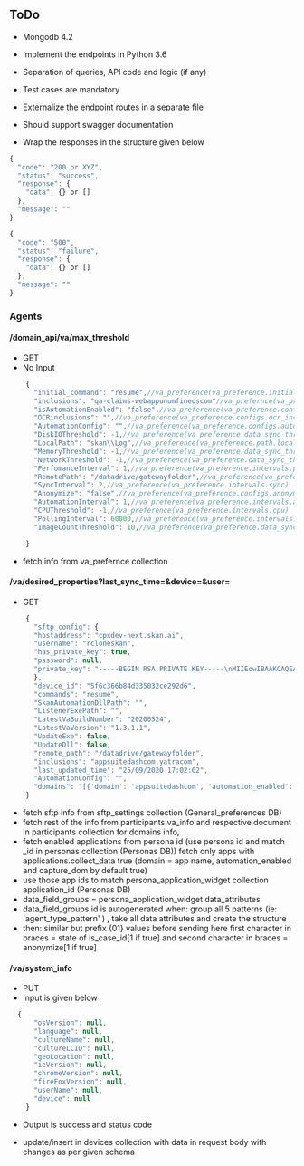 ## ToDo

* Mongodb 4.2
* Implement the endpoints in Python 3.6 
* Separation of queries, API code and logic (if any)
* Test cases are mandatory
* Externalize the endpoint routes in a separate file
* Should support swagger documentation

* Wrap the responses in the structure given below

``` javascript
{
  "code": "200 or XYZ",
  "status": "success",
  "response": {
    "data": {} or []
  },
  "message": ""
}
```

``` javascript
{
  "code": "500",
  "status": "failure",
  "response": {
    "data": {} or []
  },
  "message": ""
}
``` 


### Agents

#### /domain_api/va/max_threshold

* GET
* No Input

``` javascript
    {
      "initial_command": "resume",//va_preference(va_preference.initial_command)
      "inclusions": "qa-claims-webappunumfineoscom"//va_prefernce(va_preference.configs.inclusions),
      "isAutomationEnabled": "false",//va_preference(va_preference.configs.is_automation_enabled)
      "OCRinclusions": "",//va_preference(va_preference.configs.ocr_inclusions)
      "AutomationConfig": "",//va_preference(va_preference.configs.automation)
      "DiskIOThreshold": -1,//va_preference(va_preference.data_sync_thresholds.disk_i/o)
      "LocalPath": "skan\\Log",//va_preference(va_preference.path.local)
      "MemoryThreshold": -1,//va_preference(va_preference.data_sync_thresholds.memory)
      "NetworkThreshold": -1,//va_preference(va_preference.data_sync_thresholds.network)
      "PerfomanceInterval": 1,//va_preference(va_preference.intervals.performance)
      "RemotePath": "/datadrive/gatewayfolder",//va_preference(va_preference.path.remote)
      "SyncInterval": 2,//va_preference(va_preference.intervals.sync)
      "Anonymize": "false",//va_preference(va_preference.configs.anonymize)
      "AutomationInterval": 1,//va_preference(va_preference.intervals.automation)
      "CPUThreshold": -1,//va_preference(va_preference.intervals.cpu)
      "PollingInterval": 60000,//va_preference(va_preference.intervals.polling)
      "ImageCountThreshold": 10,//va_preference(va_preference.data_sync_thresholds.image_count)

    }
```

* fetch info from va_prefernce collection

#### /va/desired_properties?last_sync_time=<time>&device=<device>&user=<username>
  
* GET
  
  
``` javascript
    {
      "sftp_config": {
      "hostaddress": "cpxdev-next.skan.ai",
      "username": "rcloneskan",
      "has_private_key": true,
      "password": null,
      "private_key": "-----BEGIN RSA PRIVATE KEY-----\nMIIEowIBAAKCAQEAkFtOCmosfWOGFhqcg7rNSaclp/mdS6+OAVau2pdPn8jUTqAu\nb6hVDdgqQlB2mxP9Pw9QZnPBKhRprvytS2EyuaFX/zC8Av8IlJ9zHuK0/uKGSUGJ\n6NoZoMxEoQEvEp/TiFT3BSuoSopvn6YpTGbZ37hOMT1WkLfzL/9dXNrff2f8Hc5c\nocftGjFT92xfFtvmKu/6bCekkmB6Ci6a5N5fHZsQoadNDfpWHleY4fKJazt0Crv2\n/rJaupy4mKbaQyVY0QzGO0+9CHTQNAE9DLQ650CZT/ikQRTRW84yDCOk4/CbX6D0\nhnuBqEeq8ABIvDfMsgTF/eQG9dqyajaz+sHngQIBJQKCAQEAgMAjAl6yDvfmSxDQ\nyIQDM9pELggkgcYW3plrhLB3ctW2b6OfCaP41P8Q7wl+ilAZOD4XRp6XhmU7qehH\niGtybjX0iagBoc60oDsvUuXfsuW2Cfwu5G9+pCvOgcLJHnLfQj3xEnMLuBqa6FXt\ne35TngU+0fhvzS5xHPiDs650Twhcwkv3tXCc5Elkz5ZilzxwXvHplukOIkfQvO/n\ntYQMkD/dp9yDrFsdcyeNUIEgfRnLzg/XjWeSMIj+7N83NrZJlsQu+QJKHo9PIf8Q\nEu/oOjuiFF1D2yHBsO9Cf+4T78utX1nb1rdH61+2p4Yl4uhw81EsSdys/HmT2Hqu\nSBYMnQKBgQDeh5us3eNgpL+9RsLBc92yOvpZD6J8+t7pIBaAdK53QqDY0AHTKdiv\nLEzXmcmOu4m4y9SY4bTc0PvoW9eTUYnbYtiIX+ZuMXQqYRSpeMvNmOuPHBZXkh9y\nI8+5SPac49FIWU+SWMGQV9rwhJ2OS7bvPDFA0inNx7o52Uxd7k+G/QKBgQCmEa73\nHz9/dXxjuGXZwx9JVvXpCKajYY4i/vuahaObtV1HDa47lz9fI1qHr9ZC3ZyQ60I2\nIVrSPtiqp5bxw8dZd5ZWxDgyChJkXzsz+svszvrn3v2bwQXToCiDiRKUjmmBH0m5\nRL3mftLeHClpLEXyNniCDzcppnFeb6aaZkoj1QKBgQCQV/ZGncPrqSJs76DsL3sL\n0zqaoluPVp5ts/LrifSgYpHYvkZfdRbuKpK1XNXEXfh33ikJOHVQ9kKI4aCW6Mgf\nmg/pwao5o4me8tz4Tlqu37tjvzEWNUTUakGM8Q6q9KNtMwMufsK+fi0mY9vR6+xI\nJwsw9wZb9yyv5uVtXE9CzQKBgQCLI5KXsmWiJCnyr0CT2tUGGG0rBz+B98odUiy/\nvBN0nt9y4fLX+0Lu2G5xrv+fzm5rlK0YmHyGo1uV5lvfUQD37pK3ZiE+rn4cvn21\n7c1zYU7CRTVY+6rvlAZEsR1ntZaqdCkDAj49qIcoy3ykOdm9GOGBubiYhIh/jfpK\nAqzR6QKBgH9ZCU+45q7+mdp5i3JEnoBLvQoqV6FpxdJdYzt2oV9r+ll4ph7Yg0ZW\next2rlesPEiDPedsVLzsajPgCoYf1WEltZ6NdZYVeMEfZc81sf2r3chzDKgvbi/1\nYoo7ZldQbXQasaUvYqp9M1JPIbACxISVp+EFPz2xtY3XfvuNmptU\n-----END RSA PRIVATE KEY-----\n"
      },
      "device_id": "5f6c366b84d335032ce292d6",
      "commands": "resume",
      "SkanAutomationDllPath": "",
      "ListenerExePath": "",
      "LatestVaBuildNumber": "20200524",
      "LatestVaVersion": "1.3.1.1",
      "UpdateExe": false,
      "UpdateDll": false,
      "remote_path": "/datadrive/gatewayfolder",
      "inclusions": "appsuitedashcom,yatracom",
      "last_updated_time": "25/09/2020 17:02:02",
      "AutomationConfig": "",
      "domains": "[{'domain': 'appsuitedashcom', 'automation_enabled': 'true', 'capture_dom': 'true', 'data_field_groups': [{'id': 1, 'when': {'agent_type_pattern': '.*', 'control_id_pattern': '.*', 'event_path_pattern': '.*', 'title_pattern': '.*', 'url_pattern': '(.*)app.suitedash.com/invoices/update/(.*)(.*)'}, 'then': [{'anonymize': 'false', 'is_case_id': 'true', 'wpath': '', 'query': [{'property_type': 30003, 'property_value': 50004}, {'property_type': 30011, 'property_value': 'invoiceNumber'}], 'name': '{10}invoiceNumber', 'propertyIDs': [30045]}, {'anonymize': 'false', 'is_case_id': 'true', 'wpath': '', 'query': [{'property_type': 30003, 'property_value': 50004}, {'property_type': 30011, 'property_value': 'dueDate'}], 'name': '{10}MM/DD/YYYY', 'propertyIDs': [30045]}, {'anonymize': 'false', 'is_case_id': 'true', 'wpath': '', 'query': [{'property_type': 30003, 'property_value': 50004}, {'property_type': 30011, 'property_value': 'invoiceTitle'}], 'name': '{10}invoiceTitle', 'propertyIDs': [30045]}]}, {'id': 2, 'when': {'agent_type_pattern': '.*', 'control_id_pattern': '.*', 'event_path_pattern': '.*', 'title_pattern': '.*', 'url_pattern': '(.*)app.suitedash.com/invoices/createInvoice/(.*)(.*)'}, 'then': [{'anonymize': 'false', 'is_case_id': 'false', 'wpath': '', 'query': [{'property_type': 30003, 'property_value': 50004}, {'property_type': 30011, 'property_value': 'paymentDetails'}], 'name': '{00}paymentDetails', 'propertyIDs': [30045]}]}]}]"
    }
``` 


* fetch sftp info from sftp_settings collection (General_preferences DB)
* fetch rest of the info from participants.va_info and respective document in participants collection for domains info,
* fetch enabled applications from persona id (use persona id and match _id in personas collection (Personas DB))
  fetch only apps with applications.collect_data true (domain = app name, automation_enabled and capture_dom by default true)
* use those app ids to match persona_application_widget collection application_id (Personas DB)
* data_field_groups = persona_application_widget data_attributes
* data_field_groups.id is autogenerated when: group all 5 patterns (ie: 'agent_type_pattern' ) , take all data attributes and create the structure 
* then: similar but prefix {01} values before sending here first character in braces = state of is_case_id[1 if true] and second character in braces = anonymize[1 if true] 
  
#### /va/system_info

* PUT
* Input is given below

``` javascript
  {
      "osVersion": null,
      "language": null,
      "cultureName": null,
      "cultureLCID": null,
      "geoLocation": null,
      "ieVersion": null,
      "chromeVersion": null,
      "fireFoxVersion": null,
      "userName": null,
      "device": null
    }
```

* Output is success and status code

* update/insert in devices collection with data in request body with changes as per given schema
  
  
  
  